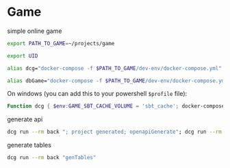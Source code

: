 # Game

simple online game

```bash
export PATH_TO_GAME=~/projects/game

export UID

alias dcg="docker-compose -f $PATH_TO_GAME/dev-env/docker-compose.yml"

alias dbGame="docker-compose -f $PATH_TO_GAME/dev-env/docker-compose.yml exec db mysql -h localhost -uuser -ppass db"

```

On windows (you can add this to your powershell `$profile` file): 
```powershell 
Function dcg { $env:GAME_SBT_CACHE_VOLUME = 'sbt_cache'; docker-compose -f C:\Users\coren\IdeaProjects\game\dev-env\docker-compose.yml $args}
```

generate api
```bash
dcg run --rm back "; project generated; openapiGenerate"; dcg run --rm back "; project generateAngularClient; openapiGenerate";
```

generate tables
```bash
dcg run --rm back "genTables"
```
